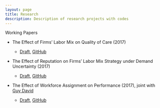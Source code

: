 ```yaml
---
layout: page
title: Research
description: Description of research projects with codes
---
```


Working Papers

- The Effect of Firms’ Labor Mix on Quality of Care (2017)
  - [Draft](https://www.dropbox.com/s/f2yjvu30enpixou/labormix-readmit.pdf?dl=0), [GitHub](https://github.com/lucy-kim/labormix-readmit)

- The Effect of Reputation on Firms’ Labor Mix Strategy under Demand Uncertainty (2017)
  - [Draft](https://www.dropbox.com/s/7xx1lo0ejbku9hp/labormix-demandfluc.pdf?dl=0), [GitHub](https://github.com/lucy-kim/labormix-demandfluc)

- The Effect of Workforce Assignment on Performance (2017), joint with [Guy David](https://hcmg.wharton.upenn.edu/profile/gdavid2/)
  - [Draft](https://www.dropbox.com/s/ji3ced6df81g8ak/handoffs-readmit.pdf?dl=0), [GitHub](https://github.com/lucy-kim/handoffs-readmit)
